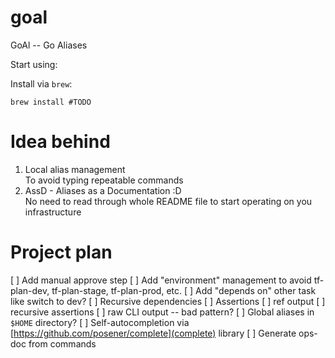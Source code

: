 # goal

GoAl -- Go Aliases

Start using:

Install via `brew`:

```shell
brew install #TODO
```

# Idea behind

1. Local alias management  
   To avoid typing repeatable commands
2. AssD - Aliases as a Documentation :D  
   No need to read through whole README file to start operating on you infrastructure

# Project plan

[ ] Add manual approve step
[ ] Add "environment" management to avoid tf-plan-dev, tf-plan-stage, tf-plan-prod, etc.
[ ] Add "depends on" other task like switch to dev?
[ ] Recursive dependencies
[ ] Assertions
   [ ] ref output
   [ ] recursive assertions 
   [ ] raw CLI output -- bad pattern?
[ ] Global aliases in `$HOME` directory?
[ ] Self-autocompletion via [https://github.com/posener/complete](complete) library
[ ] Generate ops-doc from commands
